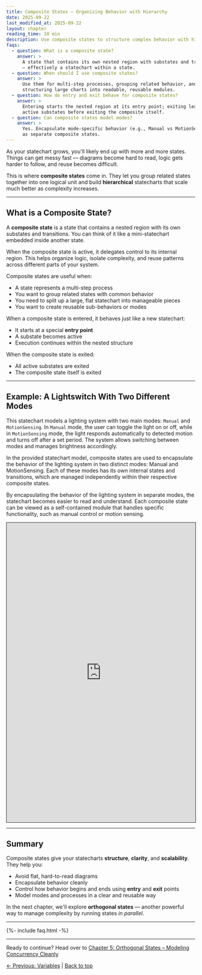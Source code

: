 ```yaml
---
title: Composite States – Organizing Behavior with Hierarchy
date: 2025-09-22
last_modified_at: 2025-09-22
layout: chapter
reading_time: 10 min
description: Use composite states to structure complex behavior with hierarchy, keeping large statecharts readable and maintainable.
faqs:
  - question: What is a composite state?
    answer: >
      A state that contains its own nested region with substates and transitions
      — effectively a statechart within a state.
  - question: When should I use composite states?
    answer: >
      Use them for multi-step processes, grouping related behavior, and
      structuring large charts into readable, reusable modules.
  - question: How do entry and exit behave for composite states?
    answer: >
      Entering starts the nested region at its entry point; exiting leaves all
      active substates before exiting the composite itself.
  - question: Can composite states model modes?
    answer: >
      Yes. Encapsulate mode-specific behavior (e.g., Manual vs MotionSensing)
      as separate composite states.
---
```


As your statechart grows, you'll likely end up with more and more states. Things can get messy fast — diagrams become hard to read, logic gets harder to follow, and reuse becomes difficult.

This is where **composite states** come in. They let you group related states together into one logical unit and build **hierarchical** statecharts that scale much better as complexity increases.

---

## What is a Composite State?

A **composite state** is a state that contains a nested region with its own substates and transitions. You can think of it like a mini-statechart embedded inside another state.

When the composite state is active, it delegates control to its internal region. This helps organize logic, isolate complexity, and reuse patterns across different parts of your system.

Composite states are useful when:
- A state represents a multi-step process
- You want to group related states with common behavior
- You need to split up a large, flat statechart into manageable pieces
- You want to create reusable sub-behaviors or modes

When a composite state is entered, it behaves just like a new statechart:
- It starts at a special **entry point**
- A substate becomes active
- Execution continues within the nested structure

When the composite state is exited:
- All active substates are exited
- The composite state itself is exited

---

## Example: A Lightswitch With Two Different Modes

This statechart models a lighting system with two main modes: `Manual` and `MotionSensing`. In `Manual` mode, the user can toggle the light on or off, while in `MotionSensing` mode, the light responds automatically to detected motion and turns off after a set period. The system allows switching between modes and manages brightness accordingly.

In the provided statechart model, composite states are used to encapsulate the behavior of the lighting system in two distinct modes: Manual and MotionSensing. Each of these modes has its own internal states and transitions, which are managed independently within their respective composite states. 

By encapsulating the behavior of the lighting system in separate modes, the statechart becomes easier to read and understand. Each composite state can be viewed as a self-contained module that handles specific functionality, such as manual control or motion sensing.

 <iframe src="https://play.itemis.io?model=8abee2f2-e76d-456d-83d5-87eab96b0475" width="100%" height="800px" style="border: 1px solid" allowfullscreen></iframe>

---

## Summary

Composite states give your statecharts **structure**, **clarity**, and **scalability**. They help you:

- Avoid flat, hard-to-read diagrams
- Encapsulate behavior cleanly
- Control how behavior begins and ends using **entry** and **exit** points
- Model modes and processes in a clear and reusable way

In the next chapter, we'll explore **orthogonal states** — another powerful way to manage complexity by running states *in parallel*.

---

{%- include faq.html -%}

---


Ready to continue? Head over to [Chapter 5: Orthogonal States – Modeling Concurrency Cleanly](05-orthogonal-states.md)

[← Previous: Variables](03-variables.md) | [Back to top](#top)